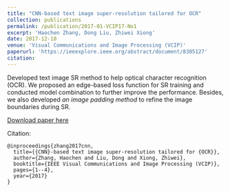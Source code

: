 ```yaml
---
title: "CNN-based text image super-resolution tailored for OCR"
collection: publications
permalink: /publication/2017-01-VCIP17-No1
excerpt: 'Haochen Zhang, Dong Liu, Zhiwei Xiong'
date: 2017-12-10
venue: 'Visual Communications and Image Processing (VCIP)'
paperurl: 'https://ieeexplore.ieee.org/abstract/document/8305127'
citation: 
---
```

Developed text image SR method to help optical character recognition (OCR). We proposed an edge-based loss function for SR training and conducted model combination to further improve the performance. Besides, we also developed _an image padding method_ to refine the image boundaries during SR.

[Download paper here](http://academicpages.github.io/files/paper1.pdf)

Citation: 
```
@inproceedings{zhang2017cnn,
  title={{CNN}-based text image super-resolution tailored for {OCR}},
  author={Zhang, Haochen and Liu, Dong and Xiong, Zhiwei},
  booktitle={IEEE Visual Communications and Image Processing (VCIP)},
  pages={1--4},
  year={2017}
}
```
